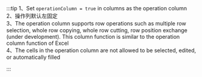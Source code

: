 :::tip
1、Set `operationColumn = true` in columns as the operation column <br>
2、操作列默认左固定 <br>
3、The operation column supports row operations such as multiple row selection, whole row copying, whole row cutting, row position exchange (under development). This column function is similar to the operation column function of Excel<br>
4、The cells in the operation column are not allowed to be selected, edited, or automatically filled

:::

